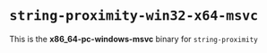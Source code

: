 # `string-proximity-win32-x64-msvc`

This is the **x86_64-pc-windows-msvc** binary for `string-proximity`

